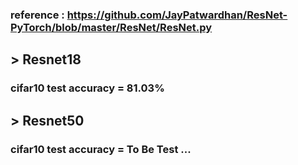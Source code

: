 ### reference : https://github.com/JayPatwardhan/ResNet-PyTorch/blob/master/ResNet/ResNet.py
## > Resnet18
### cifar10 test accuracy = 81.03%
## > Resnet50
### cifar10 test accuracy = To Be Test ...